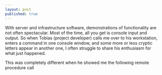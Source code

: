 ```yaml
---
layout: post
published: true
---
```

With server and infrastructure software, demonstrations of functionality are not often spectacular. Most of the time, all you get is console input and output. So when Tobias (project developer) calls me over to his workstation, enters a command in one console window, and some more or less cryptic letters appear in another one, I often struggle to share his enthusiasm for what just happened.

This was completely different when he showed me the following remote procedure call
